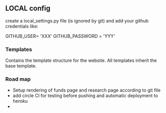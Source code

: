 
## LOCAL config

create a local_settings.py file (is ignored by git) and add your github credentials like:

GITHUB_USER= 'XXX'
GITHUB_PASSWORD = 'YYY'





### Templates

Contains the template structure for the website. All templates inherit the base template.

### Road map
- Setup rendering of funds page and research page according to git file
- add circle CI for testing before pushing and automatic deployment to heroku
-